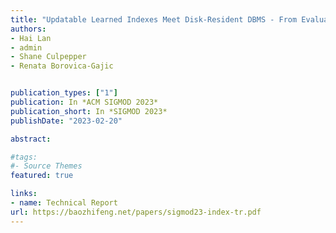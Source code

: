 ```yaml
---
title: "Updatable Learned Indexes Meet Disk-Resident DBMS - From Evaluations to Design Choices"
authors:
- Hai Lan
- admin
- Shane Culpepper
- Renata Borovica-Gajic


publication_types: ["1"]
publication: In *ACM SIGMOD 2023*
publication_short: In *SIGMOD 2023*
publishDate: "2023-02-20"

abstract: 

#tags:
#- Source Themes
featured: true

links:
- name: Technical Report 
url: https://baozhifeng.net/papers/sigmod23-index-tr.pdf
---
```

